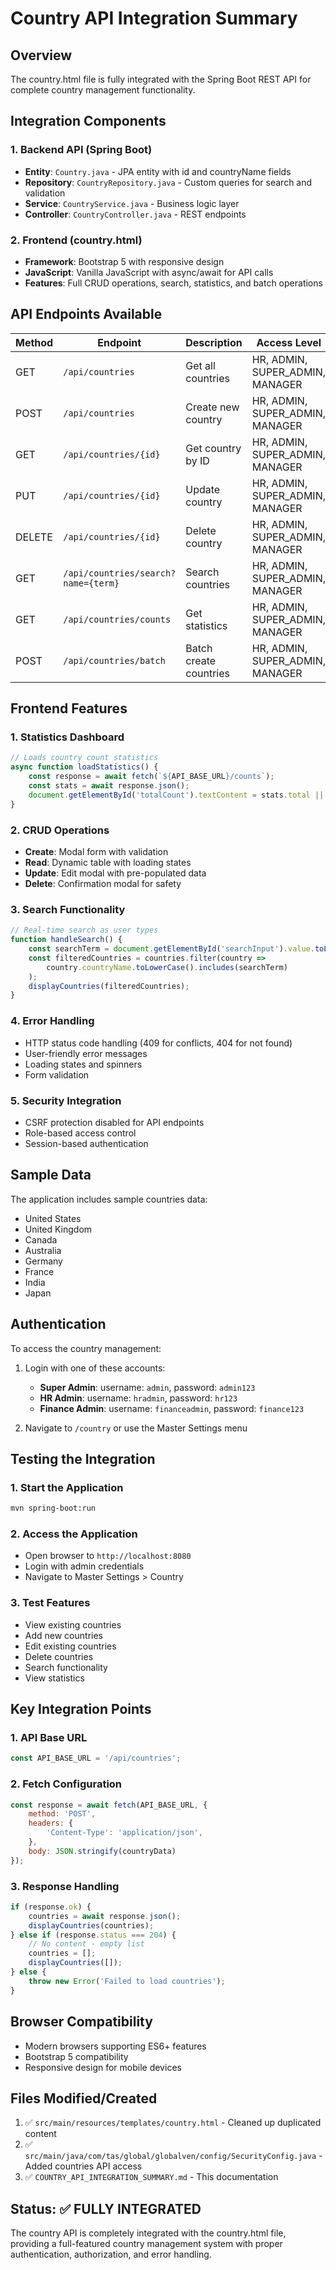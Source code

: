 # Country API Integration Summary

## Overview
The country.html file is fully integrated with the Spring Boot REST API for complete country management functionality.

## Integration Components

### 1. Backend API (Spring Boot)
- **Entity**: `Country.java` - JPA entity with id and countryName fields
- **Repository**: `CountryRepository.java` - Custom queries for search and validation
- **Service**: `CountryService.java` - Business logic layer
- **Controller**: `CountryController.java` - REST endpoints

### 2. Frontend (country.html)
- **Framework**: Bootstrap 5 with responsive design
- **JavaScript**: Vanilla JavaScript with async/await for API calls
- **Features**: Full CRUD operations, search, statistics, and batch operations

## API Endpoints Available

| Method | Endpoint | Description | Access Level |
|--------|----------|-------------|--------------|
| GET | `/api/countries` | Get all countries | HR, ADMIN, SUPER_ADMIN, MANAGER |
| POST | `/api/countries` | Create new country | HR, ADMIN, SUPER_ADMIN, MANAGER |
| GET | `/api/countries/{id}` | Get country by ID | HR, ADMIN, SUPER_ADMIN, MANAGER |
| PUT | `/api/countries/{id}` | Update country | HR, ADMIN, SUPER_ADMIN, MANAGER |
| DELETE | `/api/countries/{id}` | Delete country | HR, ADMIN, SUPER_ADMIN, MANAGER |
| GET | `/api/countries/search?name={term}` | Search countries | HR, ADMIN, SUPER_ADMIN, MANAGER |
| GET | `/api/countries/counts` | Get statistics | HR, ADMIN, SUPER_ADMIN, MANAGER |
| POST | `/api/countries/batch` | Batch create countries | HR, ADMIN, SUPER_ADMIN, MANAGER |

## Frontend Features

### 1. Statistics Dashboard
```javascript
// Loads country count statistics
async function loadStatistics() {
    const response = await fetch(`${API_BASE_URL}/counts`);
    const stats = await response.json();
    document.getElementById('totalCount').textContent = stats.total || 0;
}
```

### 2. CRUD Operations
- **Create**: Modal form with validation
- **Read**: Dynamic table with loading states
- **Update**: Edit modal with pre-populated data
- **Delete**: Confirmation modal for safety

### 3. Search Functionality
```javascript
// Real-time search as user types
function handleSearch() {
    const searchTerm = document.getElementById('searchInput').value.toLowerCase().trim();
    const filteredCountries = countries.filter(country =>
        country.countryName.toLowerCase().includes(searchTerm)
    );
    displayCountries(filteredCountries);
}
```

### 4. Error Handling
- HTTP status code handling (409 for conflicts, 404 for not found)
- User-friendly error messages
- Loading states and spinners
- Form validation

### 5. Security Integration
- CSRF protection disabled for API endpoints
- Role-based access control
- Session-based authentication

## Sample Data
The application includes sample countries data:
- United States
- United Kingdom
- Canada
- Australia
- Germany
- France
- India
- Japan

## Authentication
To access the country management:
1. Login with one of these accounts:
   - **Super Admin**: username: `admin`, password: `admin123`
   - **HR Admin**: username: `hradmin`, password: `hr123`
   - **Finance Admin**: username: `financeadmin`, password: `finance123`

2. Navigate to `/country` or use the Master Settings menu

## Testing the Integration

### 1. Start the Application
```bash
mvn spring-boot:run
```

### 2. Access the Application
- Open browser to `http://localhost:8080`
- Login with admin credentials
- Navigate to Master Settings > Country

### 3. Test Features
- View existing countries
- Add new countries
- Edit existing countries
- Delete countries
- Search functionality
- View statistics

## Key Integration Points

### 1. API Base URL
```javascript
const API_BASE_URL = '/api/countries';
```

### 2. Fetch Configuration
```javascript
const response = await fetch(API_BASE_URL, {
    method: 'POST',
    headers: {
        'Content-Type': 'application/json',
    },
    body: JSON.stringify(countryData)
});
```

### 3. Response Handling
```javascript
if (response.ok) {
    countries = await response.json();
    displayCountries(countries);
} else if (response.status === 204) {
    // No content - empty list
    countries = [];
    displayCountries([]);
} else {
    throw new Error('Failed to load countries');
}
```

## Browser Compatibility
- Modern browsers supporting ES6+ features
- Bootstrap 5 compatibility
- Responsive design for mobile devices

## Files Modified/Created
1. ✅ `src/main/resources/templates/country.html` - Cleaned up duplicated content
2. ✅ `src/main/java/com/tas/global/globalven/config/SecurityConfig.java` - Added countries API access
3. ✅ `COUNTRY_API_INTEGRATION_SUMMARY.md` - This documentation

## Status: ✅ FULLY INTEGRATED
The country API is completely integrated with the country.html file, providing a full-featured country management system with proper authentication, authorization, and error handling.
